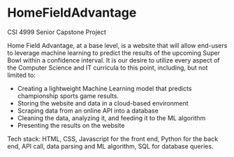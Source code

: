 # HomeFieldAdvantage
CSI 4999 Senior Capstone Project

Home Field Advantage, at a base level, is a website that will allow end-users to leverage machine learning to predict the results of the upcoming Super Bowl within a confidence interval. It is our desire to utilize every aspect of the Computer Science and IT curricula to this point, including, but not limited to:
<ul>
<li>Creating a lightweight Machine Learning model that predicts championship sports game results.</li>
<li>Storing the website and data in a cloud-based environment</li>
<li>Scraping  data from an online API into a database</li>
<li>Cleaning the data, analyzing it, and feeding it to the ML algorithm</li>
  <li>Presenting the results on the website</li>
</ul>
Tech stack: HTML, CSS, Javascript for the front end, Python for the back end, API call, data parsing and ML algorithm, SQL for database queries.
